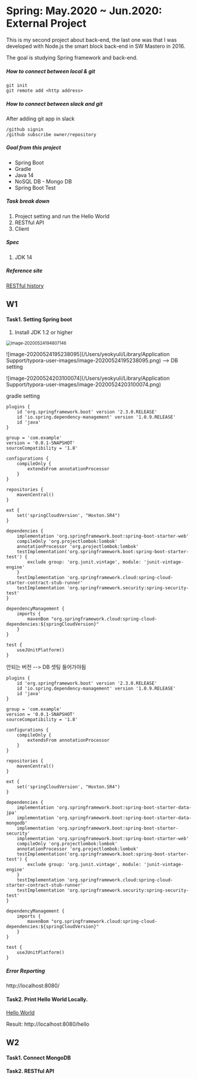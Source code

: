 # Spring: May.2020 ~ Jun.2020: External Project
This is my second project about back-end, the last one was that I was developed with Node.js the smart block back-end in SW Mastero in 2016.

The goal is studying Spring framework and back-end.



##### How to connect between local & git

```
git init
git remote add <http address>
```



##### How to connect between slack and git

After adding git app in slack 

```
/github signin
/github subscribe owner/repository
```



##### Goal from this project

- Spring Boot
- Gradle
- Java 14
- NoSQL DB - Mongo DB
- Spring Boot Test



##### Task break down

1. Project setting and run the Hello World
2. RESTful API
3. Client



##### Spec

1. JDK 14



##### Reference site

[RESTful history](https://www.martinfowler.com/articles/richardsonMaturityModel.html)




## W1
#### Task1. Setting Spring boot

1. Install JDK 1.2 or higher

<img src="/Users/yeokyuli/Library/Application Support/typora-user-images/image-20200524194807146.png" alt="image-20200524194807146" style="zoom:80%;" />

![image-20200524195238095](/Users/yeokyuli/Library/Application Support/typora-user-images/image-20200524195238095.png)  --> DB setting 





![image-20200524203100074](/Users/yeokyuli/Library/Application Support/typora-user-images/image-20200524203100074.png)





gradle setting

```
plugins {
    id 'org.springframework.boot' version '2.3.0.RELEASE'
    id 'io.spring.dependency-management' version '1.0.9.RELEASE'
    id 'java'
}

group = 'com.example'
version = '0.0.1-SNAPSHOT'
sourceCompatibility = '1.8'

configurations {
    compileOnly {
        extendsFrom annotationProcessor
    }
}

repositories {
    mavenCentral()
}

ext {
    set('springCloudVersion', "Hoxton.SR4")
}

dependencies {
    implementation 'org.springframework.boot:spring-boot-starter-web'
    compileOnly 'org.projectlombok:lombok'
    annotationProcessor 'org.projectlombok:lombok'
    testImplementation('org.springframework.boot:spring-boot-starter-test') {
        exclude group: 'org.junit.vintage', module: 'junit-vintage-engine'
    }
    testImplementation 'org.springframework.cloud:spring-cloud-starter-contract-stub-runner'
    testImplementation 'org.springframework.security:spring-security-test'
}

dependencyManagement {
    imports {
        mavenBom "org.springframework.cloud:spring-cloud-dependencies:${springCloudVersion}"
    }
}

test {
    useJUnitPlatform()
}
```



안되는 버전 --> DB 셋팅 들어가야됨

```
plugins {
    id 'org.springframework.boot' version '2.3.0.RELEASE'
    id 'io.spring.dependency-management' version '1.0.9.RELEASE'
    id 'java'
}

group = 'com.example'
version = '0.0.1-SNAPSHOT'
sourceCompatibility = '1.8'

configurations {
    compileOnly {
        extendsFrom annotationProcessor
    }
}

repositories {
    mavenCentral()
}

ext {
    set('springCloudVersion', "Hoxton.SR4")
}

dependencies {
    implementation 'org.springframework.boot:spring-boot-starter-data-jpa'
    implementation 'org.springframework.boot:spring-boot-starter-data-mongodb'
    implementation 'org.springframework.boot:spring-boot-starter-security'
    implementation 'org.springframework.boot:spring-boot-starter-web'
    compileOnly 'org.projectlombok:lombok'
    annotationProcessor 'org.projectlombok:lombok'
    testImplementation('org.springframework.boot:spring-boot-starter-test') {
        exclude group: 'org.junit.vintage', module: 'junit-vintage-engine'
    }
    testImplementation 'org.springframework.cloud:spring-cloud-starter-contract-stub-runner'
    testImplementation 'org.springframework.security:spring-security-test'
}

dependencyManagement {
    imports {
        mavenBom "org.springframework.cloud:spring-cloud-dependencies:${springCloudVersion}"
    }
}

test {
    useJUnitPlatform()
}

```



##### Error Reporting





http://localhost:8080/



#### Task2. Print Hello World Locally.

[Hello World](https://github.com/YeoKyuLi/Spring/blob/master/src/main/java/com/example/demo/web/WebController.java)

Result: http://localhost:8080/hello



## W2

#### Task1. Connect MongoDB


#### Task2. RESTful API


